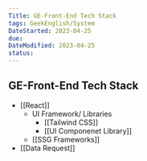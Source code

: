 ```yaml
---
Title: GE-Front-End Tech Stack
tags: GeekEnglish/System
DateStarted: 2023-04-25
due:
DateModified: 2023-04-25
status:
---
```


## GE-Front-End Tech Stack

- [[React]]
  - UI Framework/ Libraries
    - [[Tailwind CSS]]
    - [[UI Componenet Library]]
  - [[SSG Frameworks]]
- [[Data Request]]

